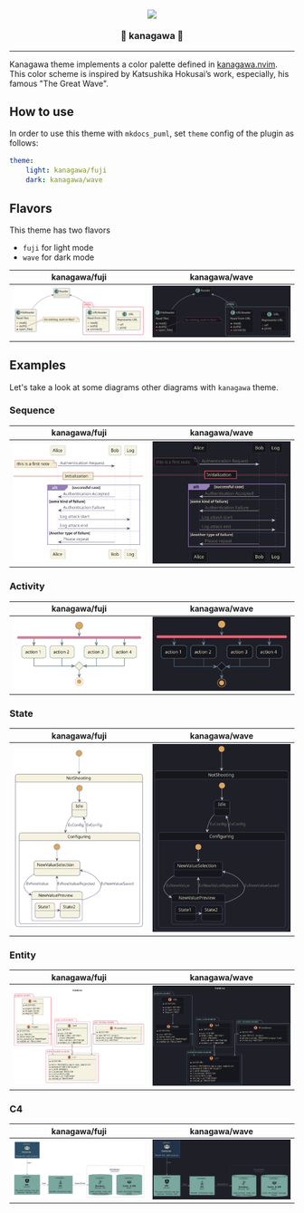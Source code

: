 <h3 align="center">

<img src="img/kanagawa@2x.png" width=200 />

🌊 kanagawa 🌊
</h3>

-----------------

Kanagawa theme implements a color palette defined in [kanagawa.nvim](https://github.com/rebelot/kanagawa.nvim). This color scheme is inspired by Katsushika Hokusai’s work,
especially, his famous "The Great Wave".

## How to use

In order to use this theme with `mkdocs_puml`, set `theme` config of the plugin as follows:

```yml
theme:
    light: kanagawa/fuji
    dark: kanagawa/wave
```

## Flavors

This theme has two flavors

- `fuji` for light mode
- `wave` for dark mode

|**kanagawa/fuji**|**kanagawa/wave**|
|:-------:|:--------:|
|![](examples/classes/classes-fuji.svg)|![](examples/classes/classes-wave.svg)|

## Examples

Let's take a look at some diagrams other diagrams with `kanagawa` theme.

### Sequence

|**kanagawa/fuji**|**kanagawa/wave**|
|:-------:|:--------:|
|![](examples/sequence/sequence-fuji.svg)|![](examples/sequence/sequence-wave.svg)|

### Activity

|**kanagawa/fuji**|**kanagawa/wave**|
|:-------:|:--------:|
|![](examples/activity/activity-fuji.svg)|![](examples/activity/activity-wave.svg)|

### State

|**kanagawa/fuji**|**kanagawa/wave**|
|:-------:|:--------:|
|![](examples/state/state-fuji.svg)|![](examples/state/state-wave.svg)|

### Entity

|**kanagawa/fuji**|**kanagawa/wave**|
|:-------:|:--------:|
|![](examples/entity/entity-fuji.svg)|![](examples/entity/entity-wave.svg)|

### C4

|**kanagawa/fuji**|**kanagawa/wave**|
|:-------:|:--------:|
|![](examples/c4/c4-fuji.svg)|![](examples/c4/c4-wave.svg)|
